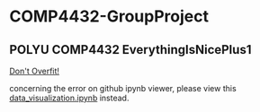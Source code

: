 # COMP4432-GroupProject

## POLYU COMP4432 EverythingIsNicePlus1  

[Don't Overfit!](https://www.kaggle.com/c/dont-overfit-ii)   

concerning the error on github ipynb viewer, please view this [data_visualization.ipynb](https://nbviewer.jupyter.org/github/songrise/COMP4432-GroupProject/blob/main/src/data_visualization.ipynb) instead.  